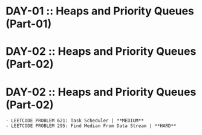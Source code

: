 # DAY-01 :: Heaps and Priority Queues (Part-01)

# DAY-02 :: Heaps and Priority Queues (Part-02)

# DAY-02 :: Heaps and Priority Queues (Part-02)

    - LEETCODE PROBLEM 621: Task Scheduler | **MEDIUM**
    - LEETCODE PROBLEM 295: Find Median From Data Stream | **HARD**
